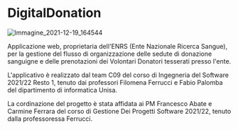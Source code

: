 # DigitalDonation

![Immagine_2021-12-19_164544](https://user-images.githubusercontent.com/49783581/146887161-497c98e3-0a8e-43c2-bb90-758692c694b1.png)

Applicazione web, proprietaria dell'ENRS (Ente Nazionale Ricerca Sangue), per la gestione del flusso di organizzazione delle sedute di donazione sanguigne e delle prenotazioni dei Volontari Donatori tesserati presso l'ente. 

L'applicativo è realizzato dal team C09 del corso di Ingegneria del Software 2021/22 Resto 1, tenuto dai professori Filomena Ferrucci e Fabio Palomba del dipartimento di informatica Unisa.

La cordinazione del progetto è stata affidata ai PM Francesco Abate e Carmine Ferrara  del corso di Gestione Dei Progetti Software 2021/22, tenuto dalla professoressa Ferrucci.

